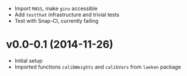 - Import `MASS`, make `ginv` accessible
- Add `testthat` infrastructure and trivial tests
- Test with Snap-CI, currently failing

v0.0-0.1 (2014-11-26)
===

- Initial setup
- Imported functions `calibWeights` and `calibVars` from `laeken` package
